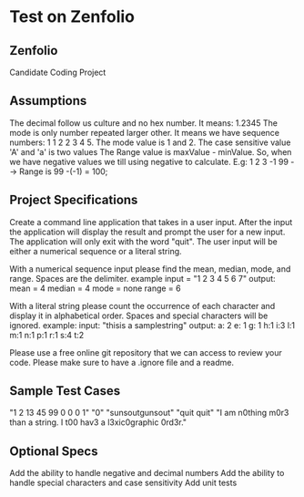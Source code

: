 # Test on Zenfolio

## Zenfolio
Candidate Coding Project

## Assumptions
The decimal follow us culture and no hex number. It means: 1.2345
The mode is only number repeated larger other. 
It means we have sequence numbers: 1 1 2 2 3 4 5. The mode value is 1 and 2.
The case sensitive value 'A' and 'a' is two values
The Range value is maxValue - minValue. 
So, when we have negative values we till using negative to calculate. E.g: 1 2 3 -1 99 --> Range is 99 -(-1) = 100;

## Project Specifications

Create a command line application that takes in a user input.
After
the input the application will display the result and prompt the user for a new input.
The application will only exit with the word "quit".
The user input will be either a numerical sequence or a literal string.

With a numerical sequence input please find the mean, median, mode, and range.
Spaces
are the delimiter.
example
input = "1 2 3 4 5 6 7"
output:
mean = 4
median = 4
mode = none
range = 6

With a literal string please count the occurrence of each character and display it in alphabetical order. Spaces and special characters will be ignored.
example:
input:
"thisis a samplestring"
output:
a: 2 e: 1 g: 1 h:1 i:3 l:1 m:1 n:1 p:1 r:1 s:4 t:2

Please use a free online git repository that we can access to review your code.
Please make sure to have a .ignore file and a readme.

## Sample Test Cases

"1 2 13 45 99 0 0 0 1"
"0"
"sunsoutgunsout"
"quit
quit"
"I am n0thing m0r3 than a string. I t00 hav3 a l3xic0graphic 0rd3r."

## Optional Specs
Add the ability to handle negative and decimal numbers 
Add the ability to handle special characters and case sensitivity
Add unit tests

